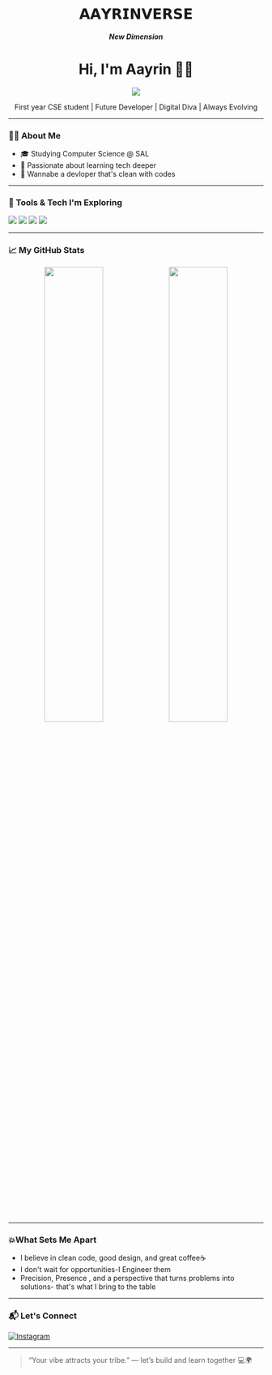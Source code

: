 <h1 align="center"> 𝗔𝗔𝗬𝗥𝗜𝗡𝗩𝗘𝗥𝗦𝗘</h1><p align="center"><b><i>New Dimension </i></b></p>

<h1 align="center">Hi, I'm Aayrin 👋🏻</h1>
<p align="center">
  <img src="https://readme-typing-svg.herokuapp.com?font=JetBrains+Mono&size=22&duration=3000&pause=1000&color=000000&center=true&vCenter=true&width=500&lines=🎬+Loading+Aayrinverse...;🌌+Welcome+to+my+digital+universe.;👾+Stay+a+while+%7C+Explore+a+repo+or+two." />
</p>
<p align="center">
First year CSE student | Future Developer | Digital Diva |  
 Always Evolving 
</p>

---

### 👩‍💻 About Me

- 🎓 Studying Computer Science @ SAL 
- 🎯 Passionate about learning tech deeper
- 📌 Wannabe a devloper that's clean with codes 

---

### 🧰 Tools & Tech I'm Exploring

<p>
  <img src="https://img.shields.io/badge/-Python-3776AB?style=for-the-badge&logo=python&logoColor=white"/>
  <img src="https://img.shields.io/badge/-GitHub-181717?style=for-the-badge&logo=github&logoColor=white"/>
  <img src="https://img.shields.io/badge/-HTML5-E34F26?style=for-the-badge&logo=html5&logoColor=white"/>
  <img src="https://img.shields.io/badge/-CSS3-1572B6?style=for-the-badge&logo=css3&logoColor=white"/>
</p>

---

### 📈 My GitHub Stats

<p align="center">
  <img src="https://github-readme-stats.vercel.app/api?username=Aayrinverse&show_icons=true&theme=radical" width="48%"/>
  <img src="https://github-readme-streak-stats.herokuapp.com?user=Aayrinverse&theme=radical" width="48%"/>
</p>

---

### 💥What Sets Me Apart

- I believe in clean code, good design, and great coffee☕
- I don't wait for opportunities-I Engineer them 
- Precision, Presence , and a perspective that turns problems into solutions- that's what I bring to the table
---

### 📬 Let's Connect

[![Instagram](https://img.shields.io/badge/-Instagram-E4405F?style=flat-square&logo=Instagram&logoColor=white)](https://instagram.com/aayrin.pathan)

---

> “Your vibe attracts your tribe.” — let’s build and learn together 💻🌍

